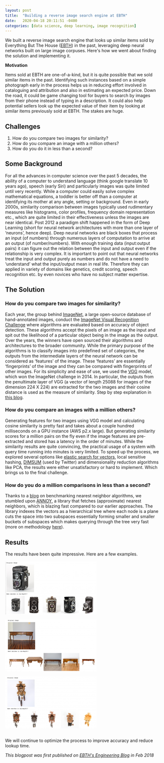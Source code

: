 ```yaml
---
layout: post
title:  "Building a reverse image search engine at EBTH"
date:   2020-04-18 20:11:51 -0400
categories: [data science, deep learning, image recognition]
---
```



We built a reverse image search engine that looks up similar items sold by Everything But The House ([EBTH](https://ebth.com)) in the past, leveraging deep neural networks built on large image corpuses. Here's how we went about finding the solution and implementing it.
<!--more-->


**Motivation**


Items sold at EBTH are one-of-a-kind, but it is quite possible that we sold similar items in the past. Identifying such instances based on a simple photograph early in the process helps us in reducing effort involved in cataloguing and attribution and also in estimating an expected price. Down the road, it could be game changing tool for buyers to search by images from their phone instead of typing in a description. It could also help potential sellers look up the expected value of their item by looking at similar items previously sold at EBTH. The stakes are huge.


## **Challenges**


1. How do you compare two images for similarity?
2. How do you compare an image with a million others?
3. How do you do it in less than a second?


## **Some Background**

For all the advances in computer science over the past 5 decades, the ability of a computer to understand language (think google translate 10 years ago), speech (early Siri) and particularly images was quite limited until very recently. While a computer could easily solve complex mathematical equations, a toddler is better off than a computer at identifying its mother at any angle, setting or background. Even in early 2000s, similarity comparison between images typically used rudimentary measures like histograms, color profiles, frequency domain representation etc., which are quite limited in their effectiveness unless the images are near identical.
Post 2012 a paradigm shift happened in the form of Deep Learning (short for neural network architectures with more than one layer of ‘neurons’, hence deep). Deep neural networks are black boxes that process an input (of numbers) through numerous layers of computation to arrive at an output (of number/numbers). With enough training data (input:output pairs) it can figure out the relation between the input and output even if the relationship is very complex. It is important to point out that neural networks treat the input and output purely as numbers and do not have a need to ‘understand’ what the input/output mean in real life. Therefore they can applied in variety of domains like genetics, credit scoring, speech recognition etc. by even novices who have no subject matter expertise.

## **The Solution**

### **How do you compare two images for similarity?**

Each year, the group behind [ImageNet](http://image-net.org/index), a large open-source database of hand-annotated images, conduct the [ImageNet Visual Recognition Challenge](http://www.image-net.org/challenges/LSVRC/2017/index.php) where algorithms are evaluated based on accuracy of object detection. These algorithms accept the pixels of an image as the input and spit out the likelihood of a particular object being in the image as the output. Over the years, the winners have open sourced their algorithms and architectures to the broader community. While the primary purpose of the algorithms is to classify images into predefined set of categories, the outputs from the intermediate layers of the neural network can be considered as ‘features’ of the image.
These ‘features’ are essentially ‘fingerprints’ of the image and they can be compared with fingerprints of other images. For its simplicity and ease of use, we used the [VGG](http://www.robots.ox.ac.uk/~vgg/research/very_deep/) model, which won the ImageNet challenge in 2014. In particular, the outputs from the penultimate layer of VGG (a vector of length 25088 for images of the dimension 224 X 224) are extracted for the two images and their cosine distance is used as the measure of similarity. Step by step explanation in [this blog](https://www.ethanrosenthal.com/2016/12/05/recasketch-keras/).

### **How do you compare an images with a million others?**

Generating features for two images using VGG model and calculating cosine similarity is pretty fast and takes about a couple hundred milliseconds on a GPU instance (AWS p2.x large). But generating similarity scores for a million pairs on the fly even if the image features are pre-extracted and stored has a latency in the order of minutes. While the similarity results are quite convincing, the practical usage of a system with query time running into minutes is very limited. To speed up the process, we explored several options like [elastic search for vectors](https://github.com/MLnick/elasticsearch-vector-scoring), local sensitive hashing, [DIMSUM](https://blog.twitter.com/engineering/en_us/a/2014/all-pairs-similarity-via-dimsum.html) (used by Twitter) and dimensionality reduction algorithms like PCA, the results were either unsatisfactory or hard to implement. Which brings us to the final challenge.

### **How do you do a million comparisons in less than a second?**

Thanks to a [blog](https://rare-technologies.com/performance-shootout-of-nearest-neighbours-querying/) on benchmarking nearest neighbor algorithms, we stumbled upon [ANNOY](https://github.com/spotify/annoy), a library that fetches (approximate) nearest neighbors, which is blazing fast compared to our earlier approaches. The library indexes the vectors as a hierarchical tree where each node is a plane cuts the space into two subspaces essentially forming smaller and smaller buckets of subspaces which makes querying through the tree very fast (more on methodology [here](https://erikbern.com/2015/09/24/nearest-neighbor-methods-vector-models-part-1.html)).


## **Results**

The results have been quite impressive. Here are a few examples.
<br/>
<br/>
<img src="/assets/reverse1.png" align="center" alt="reverse_results1"/>
<br/>
<br/>
<img src="/assets/reverse2.png" align="center" alt="reverse_results2"/>
<br/>
<br/>
<img src="/assets/reverse3.png" align="center" alt="reverse_results3"/>
<br/>
<br/>

We will continue to optimize the process to improve accuracy and reduce lookup time.


<i> This blogpost was first published on [EBTH's Engineering Blog](https://engineering.ebth.com/building-a-reverse-image-search-engine-for-items-on-ebth-2c0fff8f161d) in Feb 2018</i>
